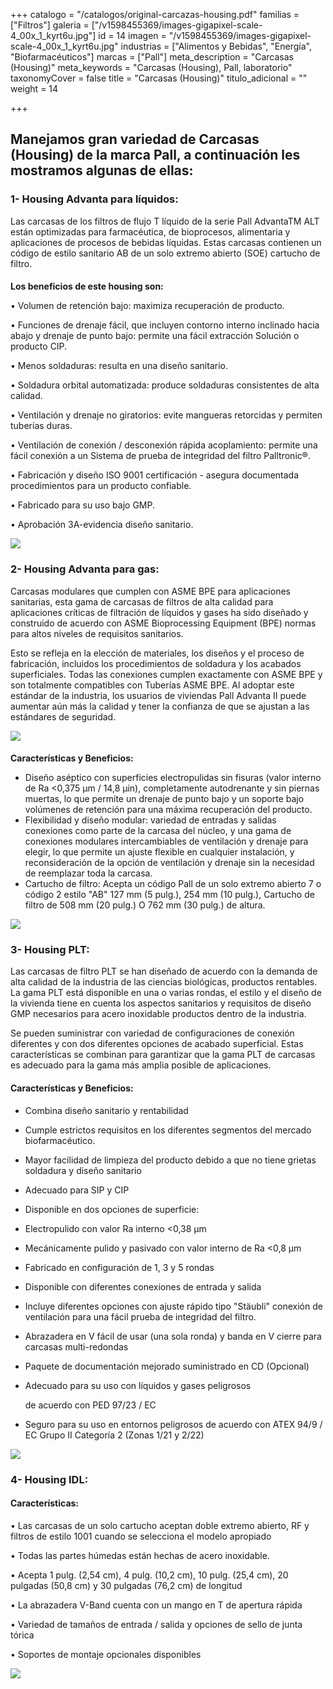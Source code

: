 +++
catalogo = "/catalogos/original-carcazas-housing.pdf"
familias = ["Filtros"]
galeria = ["/v1598455369/images-gigapixel-scale-4_00x_1_kyrt6u.jpg"]
id = 14
imagen = "/v1598455369/images-gigapixel-scale-4_00x_1_kyrt6u.jpg"
industrias = ["Alimentos y Bebidas", "Energía", "Biofarmacéuticos"]
marcas = ["Pall"]
meta_description = "Carcasas (Housing)"
meta_keywords = "Carcasas (Housing), Pall, laboratorio"
taxonomyCover = false
title = "Carcasas (Housing)"
titulo_adicional = ""
weight = 14

+++
## Manejamos gran variedad de Carcasas (Housing) de la marca Pall, a continuación les mostramos algunas de ellas:

### **1- Housing Advanta para líquidos:**

Las carcasas de los filtros de flujo T líquido de la serie Pall AdvantaTM ALT están optimizadas para farmacéutica, de bioprocesos, alimentaria y aplicaciones de procesos de bebidas líquidas. Estas carcasas contienen un código de estilo sanitario AB de un solo extremo abierto (SOE) cartucho de filtro.

#### 

**Los beneficios de este housing son:**

• Volumen de retención bajo: maximiza recuperación de producto.

• Funciones de drenaje fácil, que incluyen contorno interno inclinado hacia abajo y drenaje de punto bajo: permite una fácil extracción Solución o producto CIP.

• Menos soldaduras: resulta en una diseño sanitario.

• Soldadura orbital automatizada: produce soldaduras consistentes de alta calidad.

• Ventilación y drenaje no giratorios: evite mangueras retorcidas y permiten tuberías duras.

• Ventilación de conexión / desconexión rápida acoplamiento: permite una fácil conexión a un Sistema de prueba de integridad del filtro Palltronic®.

• Fabricación y diseño ISO 9001 certificación - asegura documentada procedimientos para un producto confiable.

• Fabricado para su uso bajo GMP.

• Aprobación 3A-evidencia diseño sanitario.

![](https://res.cloudinary.com/novatec/v1598454612/descarga_1_-gigapixel-scale-4_00x_c82mbh.jpg)

### **2- Housing Advanta para gas:**

Carcasas modulares que cumplen con ASME BPE para aplicaciones sanitarias, esta gama de carcasas de filtros de alta calidad para aplicaciones críticas de filtración de líquidos y gases ha sido diseñado y construido de acuerdo con ASME Bioprocessing Equipment (BPE) normas para altos niveles de requisitos sanitarios.

Esto se refleja en la elección de materiales, los diseños y el proceso de fabricación, incluidos los procedimientos de soldadura y los acabados superficiales. Todas las conexiones cumplen exactamente con ASME BPE y son totalmente compatibles con Tuberías ASME BPE. Al adoptar este estándar de la industria, los usuarios de viviendas Pall Advanta II puede aumentar aún más la calidad y tener la confianza de que se ajustan a las estándares de seguridad.

![](https://res.cloudinary.com/novatec/v1598454995/housing_todos_rsao2m.png)

#### 

**Características y Beneficios:**

* Diseño aséptico con superficies electropulidas sin fisuras (valor interno de Ra <0,375 μm / 14,8 μin), completamente autodrenante y sin piernas muertas, lo que permite un drenaje de punto bajo y un soporte bajo volúmenes de retención para una máxima recuperación del producto.
* Flexibilidad y diseño modular: variedad de entradas y salidas conexiones como parte de la carcasa del núcleo, y una gama de conexiones modulares intercambiables de ventilación y drenaje para elegir, lo que permite un ajuste flexible en cualquier instalación, y reconsideración de la opción de ventilación y drenaje sin la necesidad de reemplazar toda la carcasa.
* Cartucho de filtro: Acepta un código Pall de un solo extremo abierto 7 o código 2 estilo "AB" 127 mm (5 pulg.), 254 mm (10 pulg.), Cartucho de filtro de 508 mm (20 pulg.) O 762 mm (30 pulg.) de altura.

![](https://res.cloudinary.com/novatec/v1598455139/housing_gas_u7ukl3.png)

### **3- Housing PLT:**

Las carcasas de filtro PLT se han diseñado de acuerdo con la demanda de alta calidad de la industria de las ciencias biológicas, productos rentables. La gama PLT está disponible en una o varias rondas, el estilo y el diseño de la vivienda tiene en cuenta los aspectos sanitarios y requisitos de diseño GMP necesarios para acero inoxidable productos dentro de la industria.

Se pueden suministrar con variedad de configuraciones de conexión diferentes y con dos diferentes opciones de acabado superficial. Estas características se combinan para garantizar que la gama PLT de carcasas es adecuado para la gama más amplia posible de aplicaciones.

#### **Características y Beneficios:**

* Combina diseño sanitario y rentabilidad
* Cumple estrictos requisitos en los diferentes segmentos del mercado biofarmacéutico.
* Mayor facilidad de limpieza del producto debido a que no tiene grietas soldadura y diseño sanitario
* Adecuado para SIP y CIP
* Disponible en dos opciones de superficie:
* Electropulido con valor Ra interno <0,38 µm
* Mecánicamente pulido y pasivado con valor interno de Ra <0,8 µm
* Fabricado en configuración de 1, 3 y 5 rondas
* Disponible con diferentes conexiones de entrada y salida
* Incluye diferentes opciones con ajuste rápido tipo "Stäubli" conexión de ventilación para una fácil prueba de integridad del filtro.
* Abrazadera en V fácil de usar (una sola ronda) y banda en V cierre para carcasas multi-redondas
* Paquete de documentación mejorado suministrado en CD (Opcional)
* Adecuado para su uso con líquidos y gases peligrosos

  de acuerdo con PED 97/23 / EC
* Seguro para su uso en entornos peligrosos de acuerdo con ATEX 94/9 / EC Grupo II Categoría 2 (Zonas 1/21 y 2/22)

![](https://res.cloudinary.com/novatec/v1598455802/Gas_Filter_Housings_Liquid_Filter_Housings_fhlpwe.jpg)

### **4- Housing IDL:**

#### **Características:** 

• Las carcasas de un solo cartucho aceptan doble extremo abierto, RF y filtros de estilo 1001 cuando se selecciona el modelo apropiado 

• Todas las partes húmedas están hechas de acero inoxidable. 

• Acepta 1 pulg. (2,54 cm), 4 pulg. (10,2 cm), 10 pulg. (25,4 cm), 20 pulgadas (50,8 cm) y 30 pulgadas (76,2 cm) de longitud 

• La abrazadera V-Band cuenta con un mango en T de apertura rápida 

• Variedad de tamaños de entrada / salida y opciones de sello de junta tórica 

• Soportes de montaje opcionales disponibles

![](https://res.cloudinary.com/novatec/v1598456153/IDL_housing_500x500_f30lfd.jpg)